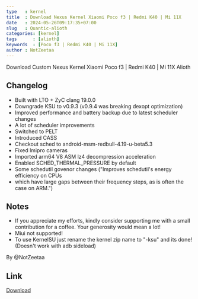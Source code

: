 ```yaml
---
type   : kernel
title  : Download Nexus Kernel Xiaomi Poco f3 | Redmi K40 | Mi 11X
date   : 2024-05-26T09:17:35+07:00
slug   : Quantic-alioth
categories: [kernel]
tags      : [alioth]
keywords  : [Poco f3 | Redmi K40 | Mi 11X]
author : NotZeetaa
---
```


Download Custom Nexus Kernel Xiaomi Poco f3 | Redmi K40 | Mi 11X Alioth

## Changelog
- Built with LTO + ZyC clang 19.0.0
- Downgrade KSU to v0.9.3 (v0.9.4 was breaking dexopt optimization)
- Improved performance and battery backup due to latest scheduler changes
- A lot of scheduler improvements
- Switched to PELT
- Introduced CASS
- Checkout sched to android-msm-redbull-4.19-u-beta5.3
- Fixed lmipro cameras
- Imported arm64 V8 ASM lz4 decompression acceleration
- Enabled SCHED_THERMAL_PRESSURE by default
- Some schedutil govenor changes ("Improves schedutil's energy efficiency on CPUs
- which have large gaps between their frequency steps, as is often the case on ARM.")

## Notes
- If you appreciate my efforts, kindly consider supporting me with a small contribution for a coffee. Your generosity would mean a lot!
- Miui not supported!
- To use KernelSU just rename the kernel zip name to "-ksu" and its done! (Doesn't work with adb sideload)

By @NotZeetaa


## Link
[Download](https://www.pling.com/p/1910526/)

